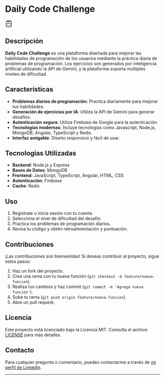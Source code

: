 # Daily Code Challenge

![Daily Code Challenge Logo](src/assets/images/daily-code-icon.svg)

## Descripción

**Daily Code Challenge** es una plataforma diseñada para mejorar las habilidades de programación de los usuarios mediante la práctica diaria de problemas de programación. Los ejercicios son generados por inteligencia artificial utilizando la API de Gemini, y la plataforma soporta múltiples niveles de dificultad.

## Características

- **Problemas diarios de programación**: Practica diariamente para mejorar tus habilidades.
- **Generación de ejercicios por IA**: Utiliza la API de Gemini para generar desafíos.
- **Autenticación segura**: Utiliza Firebase de Google para la autenticación.
- **Tecnologías modernas**: Incluye tecnologías como Javascript, Node.js, MongoDB, Angular, TypeScript y Redis.
- **Interfaz amigable**: Diseño responsivo y fácil de usar.

## Tecnologías Utilizadas

- **Backend**: Node.js y Express
- **Bases de Datos**: MongoDB
- **Frontend**: JavaScript, TypeScript, Angular, HTML, CSS
- **Autenticación**: Firebase
- **Cache**: Redis

## Uso

1. Regístrate o inicia sesión con tu cuenta.
2. Selecciona el nivel de dificultad del desafío.
3. Practica los problemas de programación diarios.
4. Revisa tu código y obtén retroalimentación y puntuación.

## Contribuciones

¡Las contribuciones son bienvenidas! Si deseas contribuir al proyecto, sigue estos pasos:

1. Haz un fork del proyecto.
2. Crea una rama con tu nueva función (`git checkout -b feature/nueva-funcion`).
3. Realiza tus cambios y haz commit (`git commit -m 'Agrega nueva función'`).
4. Sube tu rama (`git push origin feature/nueva-funcion`).
5. Abre un pull request.

## Licencia

Este proyecto está licenciado bajo la Licencia MIT. Consulta el archivo [LICENSE](./LICENSE) para más detalles.

## Contacto

Para cualquier pregunta o comentario, puedes contactarme a través de [mi perfil de LinkedIn](https://www.linkedin.com/in/josue-ortizv/).

---
